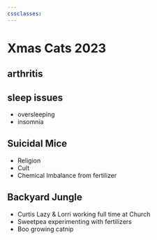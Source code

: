 ```yaml
---
cssclasses:
---
```


# Xmas Cats 2023

## arthritis

## sleep issues
- oversleeping
- insomnia

## Suicidal Mice
- Religion
- Cult
- Chemical Imbalance from fertilizer

## Backyard Jungle
- Curtis Lazy & Lorri working full time at Church
- Sweetpea experimenting with fertilizers
- Boo growing catnip